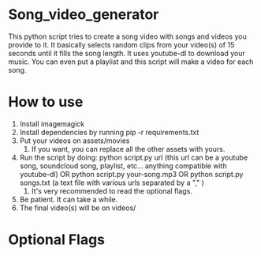 # Song\_video\_generator
This python script tries to create a song video with songs and videos you provide to it. It basically selects random clips from your video(s) of 15 seconds until it fills the song length. It uses youtube-dl to download your music. You can even put a playlist and this script will make a video for each song.

# How to use
1. Install imagemagick
1. Install dependencies by running pip -r requirements.txt
1. Put your videos on assets/movies
	1.	If you want, you can replace all the other assets with yours.
1. Run the script by doing: python script.py url (this url can be a youtube song, soundcloud song, playlist, etc... anything compatible with youtube-dl) OR python script.py your-song.mp3 OR python script.py songs.txt (a text file with various urls separated by a "," )
	1. It's very recommended to read the optional flags.
1. Be patient. It can take a while.
1. The final video(s) will be on videos/

# Optional Flags

